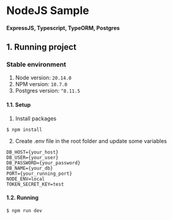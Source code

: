 # NodeJS Sample
#### ExpressJS, Typescript, TypeORM, Postgres

## 1. Running project
### Stable environment

1. Node version: ```20.14.0```
3. NPM version: ```10.7.0```
4. Postgres version: ```^8.11.5```

#### 1.1. Setup
1. Install packages

```$ npm install```

2. Create .env file in the root folder and update some variables
```
DB_HOST={your_host}
DB_USER={your_user}
DB_PASSWORD={your_password}
DB_NAME={your_db}
PORT={your_running_port}
NODE_ENV=local
TOKEN_SECRET_KEY=test
```

#### 1.2. Running
```$ npm run dev```
